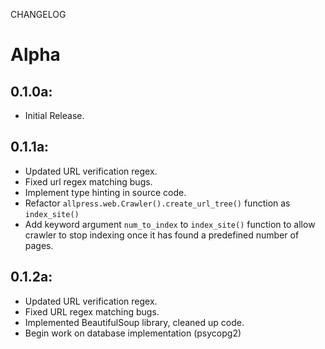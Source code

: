 CHANGELOG

# Alpha

## 0.1.0a:

- Initial Release.

## 0.1.1a:

- Updated URL verification regex. 
- Fixed url regex matching bugs. 
- Implement type hinting in source code.
- Refactor `allpress.web.Crawler().create_url_tree()` function as `index_site()`
- Add keyword argument `num_to_index` to `index_site()` function to allow crawler to stop indexing once it has found a predefined number of pages.

## 0.1.2a:

- Updated URL verification regex.
- Fixed URL regex matching bugs.
- Implemented BeautifulSoup library, cleaned up code.
- Begin work on database implementation (psycopg2)

